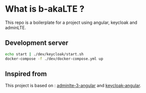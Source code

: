 # What is b-akaLTE ?

This repo is a boilerplate for a project using angular, keycloak and adminLTE.

## Development server

```sh
echo start | ./dev/keycloak/start.sh
docker-compose -f ./dev/docker-compose.yml up
```

## Inspired from

This project is based on :
[adminlte-3-angular](https://github.com/erdkse/adminlte-3-angular) and
[keycloak-angular](https://github.com/mauriciovigolo/keycloak-angular).
